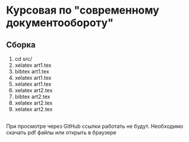 # Курсовая по "современному документообороту"
## Сборка
1. cd src/
2. xelatex art1.tex
3. bibtex art1.tex
4. xelatex art1.tex
5. xelatex art1.tex
6. xelatex art2.tex
3. bibtex art2.tex
4. xelatex art2.tex
5. xelatex art2.tex
## 
При просмотре через GitHub ссылки работать не будут. Необходимо скачать pdf файлы или открыть в браузере

